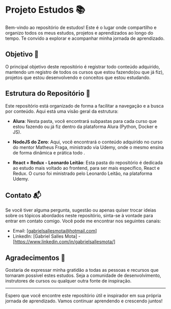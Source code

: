 # Projeto Estudos 📚

Bem-vindo ao repositório de estudos! Este é o lugar onde compartilho e organizo todos os meus estudos, projetos e aprendizados ao longo do tempo. Te convido a explorar e acompanhar minha jornada de aprendizado.

## Objetivo 🎯

O principal objetivo deste repositório é registrar todo conteúdo adquirido, mantendo um registro de todos os cursos que estou fazendo(ou que já fiz), projetos que estou desenvolvendo e conceitos que estou estudando.

## Estrutura do Repositório 📂

Este repositório está organizado de forma a facilitar a navegação e a busca por conteúdo. Aqui está uma visão geral da estrutura:

- **Alura**: Nesta pasta, você encontrará subpastas para cada curso que estou fazendo ou já fiz dentro da plataforma Alura (Python, Docker e JS).
  
- **NodeJS do Zero**: Aqui, você encontrará o conteúdo adquirido no curso do mentor Matheus Fraga, ministrado via Udemy, onde o mesmo ensina de forma dinâmica e prática todo .
  
- **React + Redux - Leonardo Leitão**: Esta pasta do repositório é dedicada ao estudo mais voltado ao frontend, para ser mais específico, React e Redux. O curso foi ministrado pelo Leonardo Leitão, na plataforma Udemy.


## Contato 📬

Se você tiver alguma pergunta, sugestão ou apenas quiser trocar ideias sobre os tópicos abordados neste repositório, sinta-se à vontade para entrar em contato comigo. Você pode me encontrar nos seguintes canais:

- Email: [gabrielsallesmota@hotmail.com]
- LinkedIn: [Gabriel Salles Mota] - [https://www.linkedin.com/in/gabrielsallesmota/]

## Agradecimentos 🙏

Gostaria de expressar minha gratidão a todas as pessoas e recursos que tornaram possível estes estudos. Seja a comunidade de desenvolvimento, instrutores de cursos ou qualquer outra fonte de inspiração.

---

Espero que você encontre este repositório útil e inspirador em sua própria jornada de aprendizado. Vamos continuar aprendendo e crescendo juntos!
